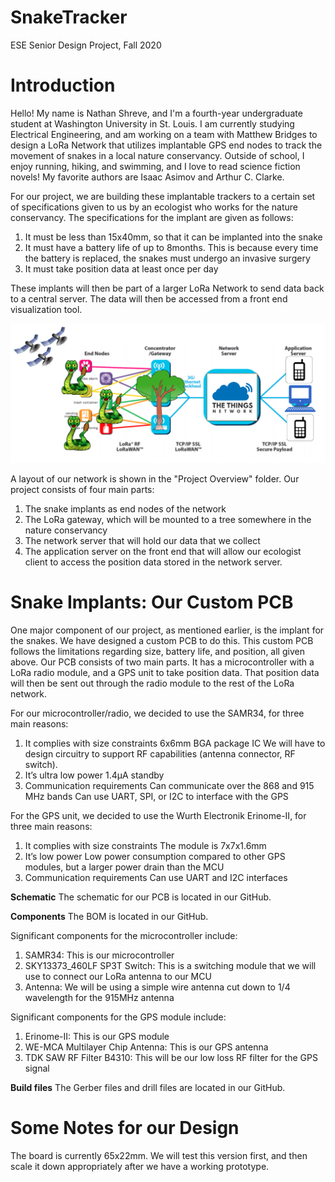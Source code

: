 # SnakeTracker
ESE Senior Design Project, Fall 2020

# Introduction
Hello! My name is Nathan Shreve, and I'm a fourth-year undergraduate student at Washington University in St. Louis. I am currently studying Electrical Engineering, and am working on a team with Matthew Bridges to design a LoRa Network that utilizes implantable GPS end nodes to track the movement of snakes in a local nature conservancy. Outside of school, I enjoy running, hiking, and swimming, and I love to read science fiction novels! My favorite authors are Isaac Asimov and Arthur C. Clarke. 

For our project, we are building these implantable trackers to a certain set of specifications given to us by an ecologist who works for the nature conservancy. The specifications for the implant are given as follows:

1. It must be less than 15x40mm, so that it can be implanted into the snake
2. It must have a battery life of up to 8months. This is because every time the battery is replaced, the snakes must undergo an invasive surgery
3. It must take position data at least once per day

These implants will then be part of a larger LoRa Network to send data back to a central server. The data will then be accessed from a front end visualization tool. 

![alt text](https://github.com/nashreve/SnakeTracker/blob/main/Project_Overview/SnakeTracker_LoRaWAN.png?raw=true)

A layout of our network is shown in the "Project Overview" folder. Our project consists of four main parts:

1. The snake implants as end nodes of the network
2. The LoRa gateway, which will be mounted to a tree somewhere in the nature conservancy
3. The network server that will hold our data that we collect
4. The application server on the front end that will allow our ecologist client to access the position data stored in the network server.

# Snake Implants: Our Custom PCB
One major component of our project, as mentioned earlier, is the implant for the snakes. We have designed a custom PCB to do this. This custom PCB follows the limitations regarding size, battery life, and position, all given above. Our PCB consists of two main parts. It has a microcontroller with a LoRa radio module, and a GPS unit to take position data. That position data will then be sent out through the radio module to the rest of the LoRa network. 

For our microcontroller/radio, we decided to use the SAMR34, for three main reasons:
1. It complies with size constraints
    6x6mm BGA package IC
    We will have to design circuitry to support RF capabilities (antenna connector, RF switch). 
2. It’s ultra low power
    1.4µA standby
3. Communication requirements
    Can communicate over the 868 and 915 MHz bands
    Can use UART, SPI, or I2C to interface with the GPS

For the GPS unit, we decided to use the Wurth Electronik Erinome-II, for three main reasons:
1. It complies with size constraints
    The module is 7x7x1.6mm
2. It’s low power
    Low power consumption compared to other GPS modules, but a larger power drain than the MCU
3. Communication requirements
    Can use UART and I2C interfaces
    
**Schematic**
The schematic for our PCB is located in our GitHub.  

**Components**
The BOM is located in our GitHub. 

Significant components for the microcontroller include:
1. SAMR34: This is our microcontroller
2. SKY13373_460LF SP3T Switch: This is a switching module that we will use to connect our LoRa antenna to our MCU
3. Antenna: We will be using a simple wire antenna cut down to 1/4 wavelength for the 915MHz antenna

Significant components for the GPS module include:
1. Erinome-II: This is our GPS module
2. WE-MCA Multilayer Chip Antenna: This is our GPS antenna
3. TDK SAW RF Filter B4310: This will be our low loss RF filter for the GPS signal

**Build files**
The Gerber files and drill files are located in our GitHub.

# Some Notes for our Design
The board is currently 65x22mm. We will test this version first, and then scale it down appropriately after we have a working prototype.
